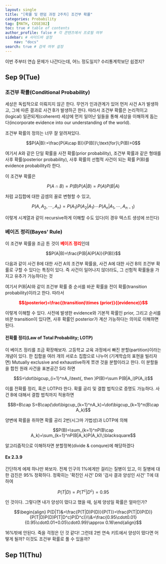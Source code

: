 ```yaml
---
layout: single
title: "[확률 및 랜덤 과정 2주차] 조건부 확률"
categories: Probability
tag: [MATH, COSE382]
toc: true # table of contents
author_profile: false # 각 콘텐츠에서 프로필 여부
sidebar: # 사이드바 설정
    nav: "docs"
search: true # 검색 여부 설정
---
```

<head>
    <!-- Latex -->
    <script src="https://cdn.mathjax.org/mathjax/latest/MathJax.js?config=TeX-AMS-MML_HTMLorMML" type="text/javascript"></script>
</head>
<style>
    th, td {
        text-align: center;
    }
    .r {
        color: red;
    }
</style>

이번 주부터 연습 문제가 나간다는데, 어느 정도일지? 수리통계학보단 쉽겠지?

## Sep 9(Tue)

### 조건부 확률(Conditional Probability)

세상은 독립적으로 이뤄지지 않곤 한다. 무언가 인과관계가 있어 먼저 사건 A가 발생하고, 그에 따른 결과로 사건 B가 발생하곤 한다. 따라서 조건부 확률은 논리적이고(logical) 일관되게(coherent) 세상에 먼저 일어난 일들을 통해 세상을 이해하게 돕는다(incorporate evidence into our understanding of the world).

조건부 확률의 정의는 너무 잘 알려져있다.

$$P(A|B):=\frac{P(A\cap B)}{P(B)}\;\text{for}\;P(B)>0$$

여기서 A와 같은 단일 확률을 사전 확률(prior probability), 조건부 확률과 같은 형태를 사후 확률(posterior probability), 사후 확률의 선험적 사건이 되는 확률 P(B)를 evidence probability라 한다.

이 조건부 확률은 

$$P(A\cap B)=P(B)P(A|B)=P(A)P(B|A)$$

처럼 교집합에 대한 곱셈의 꼴로 변형할 수 있고, 

$$P(A,A_2,\cdots ,A_n)=P(A_1)P(A_2|A_1)\cdots P(A_n|A_1,\cdots ,A_{n-1})$$

이렇게 시계열과 같이 recursive하게 이해할 수도 있다(이 경우 텍스트 생성에 쓰인다)

### 베이즈 정리(Bayes' Rule)

이 조건부 확률을 조금 튼 것이 <strong class="r">베이즈 정리</strong>인데

$$P(A|B)=\frac{P(B|A)P(A)}{P(B)}$$

다음과 같이 사건 B에 대한 사건 A의 조건부 확률을, 사건 A에 대한 사건 B의 조건부 확률로 구할 수 있다는 특징이 있다. 즉 사건이 일어나지 않더라도, 그 선험적 확률들을 가지고 유추가 가능하다는 것

여기서 P(B|A)와 같이 조건부 확률 중 순서를 바꾼 확률을 전이 확률(transition probability)이라고 한다. 따라서

<strong class="r">$$(posterior)=\frac{(transition)\times (prior)}{(evidence)}$$</strong>

이렇게 이해할 수 있다. 사전에 발생한 evidence와 기본적 확률인 prior, 그리고 순서를 바꾼 transition이 있다면, 사후 확률인 posterior가 계산 가능하다는 의미로 이해하면 된다.

#### 전확률 정리(Law of Total Probability; LOTP)

이 베이즈 정리를 조금 확장해보자. 고등학교 교육 과정에서 빠진 분할(partition)이라는 개념이 있다. 한 집합을 여러 개의 서로소 집합으로 나누어 (기계학습의 표현을 빌리자면) Mutually exclusive and exhaustive하게 쪼갠 것을 분할이라고 한다. 이 분할들을 합친 원래 사건을 표본공간 S라 하면

$$S=\dot\bigcup_{i=1}^nA_i\text{, then }P(B)=\sum P(B|A_i)P(A_i)$$

이를 전확률 정리, 혹은 LOTP라 한다. 확률 공리 및 결합 법칙으로 증명도 가능하다. 사건 B에 대해서 결합 법칙까지 적용하면

$$B=B\cap S=B\cap(\dot\bigcup_{k=1}^nA_k)=\dot\bigcup_{k=1}^n(B\cap A_k)$$

양변에 확률을 취하면 확률 공리 2번(시그마 가법성)과 LOTP에 의해

$$P(B)=\sum_{k=1}^nP(B\cap A_k)=\sum_{k=1}^nP(B|A_k)P(A_k)\;\blacksquare$$

알고리즘적으로 이해하자면 분할정복(divide & conqure)에 해당하겠다

#### Ex 2.3.9

간단하게 에제 하나만 봐보자. 전체 인구의 1%에게만 걸리는 질병이 있고, 이 질병에 대한 검진은 95% 정확하다. 정확히는 '확진인 사건' D와 '검사 결과 양성인 사건' T에 대하여 

$$P(T|D)=P(T^c|D^c)=0.95$$

인 것이다. 그렇다면 내가 양성이 떴다고 했을 때, 실제 양성일 확률은 얼마인가?

$$\begin{align} P(D|T)&=\frac{P(T|D)P(D)}{P(T)}=\frac{P(T|D)P(D)}{P(T|D)P(D)P(T|D^c)P(D^c)}\\&=\frac{0.95\cdot0.01}{0.95\cdot0.01+0.05\cdot0.99}\approx 0.16\end{align}$$

16%밖에 안된다. 죽을 걱정은 던 것 같다! 그런데 2번 연속 키트에서 양성이 떴다면 어떻게 될까? 이것도 조건부 확률로 풀 수 있을까?


## Sep 11(Thu)

